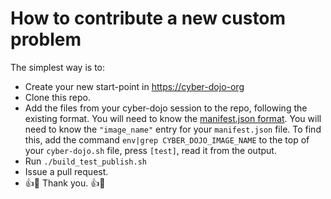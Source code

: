 
# How to contribute a new custom problem

The simplest way is to:
- Create your new start-point in [https://cyber-dojo-org](https://cyber-dojo-org)
- Clone this repo.
- Add the files from your cyber-dojo session to the repo, following the existing format.
  You will need to know the [manifest.json format](https://blog.cyber-dojo.org/2016/08/cyber-dojo-start-points-manifestjson.html).
  You will need to know the `"image_name"` entry for your `manifest.json` file.
  To find this, add the command `env|grep CYBER_DOJO_IMAGE_NAME` to the top of your
  `cyber-dojo.sh` file, press `[test]`, read it from the output.
- Run `./build_test_publish.sh`
- Issue a pull request.
- :+1::tada: Thank you. :+1::tada:
